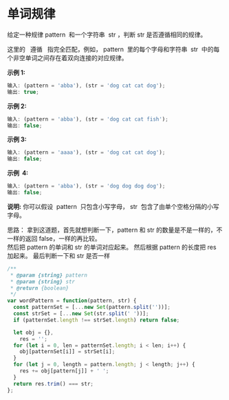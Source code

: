 # 单词规律

给定一种规律 pattern  和一个字符串  str ，判断 str 是否遵循相同的规律。

这里的   遵循   指完全匹配，例如， pattern  里的每个字母和字符串  str  中的每个非空单词之间存在着双向连接的对应规律。

**示例 1:**

```js
输入: (pattern = 'abba'), (str = 'dog cat cat dog');
输出: true;
```

**示例 2:**

```js
输入: (pattern = 'abba'), (str = 'dog cat cat fish');
输出: false;
```

**示例 3:**

```js
输入: (pattern = 'aaaa'), (str = 'dog cat cat dog');
输出: false;
```

**示例  4:**

```js
输入: (pattern = 'abba'), (str = 'dog dog dog dog');
输出: false;
```

**说明:**
你可以假设  pattern  只包含小写字母， str  包含了由单个空格分隔的小写字母。

思路：
拿到这道题，首先就想判断一下，pattern 和 str 的数量是不是一样的，不一样的返回 false，一样的再比较。  
然后把 pattern 的单词和 str 的单词对应起来。
然后根据 pattern 的长度把 res 加起来。
最后判断一下和 str 是否一样

```js
/**
 * @param {string} pattern
 * @param {string} str
 * @return {boolean}
 */
var wordPattern = function(pattern, str) {
  const patternSet = [...new Set(pattern.split(''))];
  const strSet = [...new Set(str.split(' '))];
  if (patternSet.length !== strSet.length) return false;

  let obj = {},
    res = '';
  for (let i = 0, len = patternSet.length; i < len; i++) {
    obj[patternSet[i]] = strSet[i];
  }
  for (let j = 0, length = pattern.length; j < length; j++) {
    res += obj[pattern[j]] + ' ';
  }
  return res.trim() === str;
};
```
